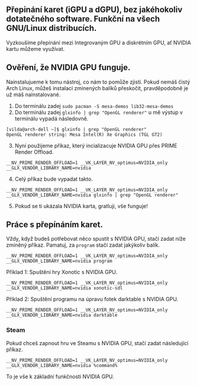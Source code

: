 ## Přepinání karet (iGPU a dGPU), bez jakéhokoliv dotatečného software. Funkční na všech GNU/Linux distribucích.
Vyzkoušíme přepínání mezi Integrovaným GPU a diskrétním GPU, ať NVIDIA kartu můžeme využívat.

## Ověření, že NVIDIA GPU funguje.
Nainstalujueme k tomu nástroj, co nám to pomůže zjistí. Pokud nemáš čistý Arch Linux, můžeš instalací zmínených balíků přeskočit, pravděpodobně je už máš nainstalované.
1. Do terminálu zadej ```sudo pacman -S mesa-demos lib32-mesa-demos```
2. Do terminálu zadej ```glxinfo | grep "OpenGL renderer"``` u mě výstup v terminálu vypadá následovně.
```
[vilda@arch-dell ~]$ glxinfo | grep "OpenGL renderer"
OpenGL renderer string: Mesa Intel(R) Xe Graphics (TGL GT2)
```
3. Nyní použijeme příkaz, který incializacuje NVIDIA GPU přes PRIME Render Offload.
```
__NV_PRIME_RENDER_OFFLOAD=1 __VK_LAYER_NV_optimus=NVIDIA_only __GLX_VENDOR_LIBRARY_NAME=nvidia
```
4. Celý příkaz bude vypadat takto. 
```
__NV_PRIME_RENDER_OFFLOAD=1 __VK_LAYER_NV_optimus=NVIDIA_only __GLX_VENDOR_LIBRARY_NAME=nvidia glxinfo | grep "OpenGL renderer"
```
5. Pokud se ti ukázala NVIDIA karta, gratluji, vše funguje!
## Práce s přepínáním karet.
Vždy, když budeš potřebovat něco spustit s NVIDIA GPU, stačí zadat níže zmíněný příkaz. Pamatuj, za ```program``` stačí zadat jakýkoliv balík.

```
__NV_PRIME_RENDER_OFFLOAD=1 __VK_LAYER_NV_optimus=NVIDIA_only __GLX_VENDOR_LIBRARY_NAME=nvidia program
```
Příklad 1: Spuštění hry Xonotic s NVIDIA GPU. 
```
__NV_PRIME_RENDER_OFFLOAD=1 __VK_LAYER_NV_optimus=NVIDIA_only __GLX_VENDOR_LIBRARY_NAME=nvidia xonotic-sdl
```
Příklad 2: Spuštění programu na úpravu fotek darktable s NVIDIA GPU.
```
__NV_PRIME_RENDER_OFFLOAD=1 __VK_LAYER_NV_optimus=NVIDIA_only __GLX_VENDOR_LIBRARY_NAME=nvidia darktable
```
### Steam
Pokud chceš zapnout hru ve Steamu s NVIDIA GPU, stačí zadat následující příkaz.
```
__NV_PRIME_RENDER_OFFLOAD=1 __VK_LAYER_NV_optimus=NVIDIA_only __GLX_VENDOR_LIBRARY_NAME=nvidia %command%
```
To je vše k základní funkčnosti NVIDIA GPU.

